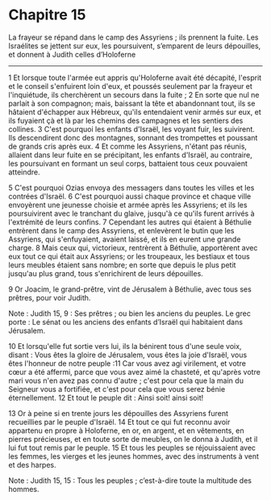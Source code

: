 # Chapitre 15

La frayeur se répand dans le camp des Assyriens ; ils prennent la fuite.
Les Israélites se jettent sur eux, les poursuivent, s’emparent de leurs dépouilles, et donnent à Judith celles d’Holoferne

***

1 Et lorsque toute l'armée eut appris qu'Holoferne avait été décapité, l'esprit et le conseil s'enfuirent loin d'eux, et poussés seulement par la frayeur et l'inquiétude, ils cherchèrent un secours dans la fuite ; 2 En sorte que nul ne parlait à son compagnon; mais, baissant la tête et abandonnant tout, ils se hâtaient d'échapper aux Hébreux, qu'ils entendaient venir armés sur eux, et ils fuyaient çà et là par les chemins des campagnes et les sentiers des collines. 3 C'est pourquoi les enfants d'Israël, les voyant fuir, les suivirent. Ils descendirent donc des montagnes, sonnant des trompettes et poussant de grands cris après eux. 4 Et comme les Assyriens, n'étant pas réunis, allaient dans leur fuite en se précipitant, les enfants d'Israël, au contraire, les poursuivant en formant un seul corps, battaient tous ceux pouvaient atteindre.


5 C'est pourquoi Ozias envoya des messagers dans toutes les villes et les contrées d'Israël. 6 C'est pourquoi aussi chaque province et chaque ville envoyèrent une jeunesse choisie et armée après les Assyriens; et ils les poursuivirent avec le tranchant du glaive, jusqu'à ce qu'ils furent arrivés à l'extrémité de leurs confins. 7 Cependant les autres qui étaient à Béthulie entrèrent dans le camp des Assyriens, et enlevèrent le butin que les Assyriens, qui s'enfuyaient, avaient laissé, et ils en eurent une grande charge. 8 Mais ceux qui, victorieux, rentrèrent à Béthulie, apportèrent avec eux tout ce qui était aux Assyriens; or les troupeaux, les bestiaux et tous leurs meubles étaient sans nombre; en sorte que depuis le plus petit jusqu'au plus grand, tous s'enrichirent de leurs dépouilles.


9 Or Joacim, le grand-prêtre, vint de Jérusalem à Béthulie, avec tous ses prêtres, pour voir Judith.

<span class="bible-note">Note : </span> Judith 15, 9 : Ses prêtres ; ou bien les anciens du peuples. Le grec porte : Le sénat ou les anciens des enfants d’Israël qui habitaient dans Jérusalem.

10 Et lorsqu'elle fut sortie vers lui, ils la bénirent tous d'une seule voix, disant : Vous êtes la gloire de Jérusalem, vous êtes la joie d'Israël, vous êtes l'honneur de notre peuple :11 Car vous avez agi virilement, et votre cœur a été affermi, parce que vous avez aimé la chasteté, et qu'après votre mari vous n'en avez pas connu d'autre ; c'est pour cela que la main du Seigneur vous a fortifiée, et c'est pour cela que vous serez bénie éternellement. 12 Et tout le peuple dit : Ainsi soit! ainsi soit!


13 Or à peine si en trente jours les dépouilles des Assyriens furent recueillies par le peuple d'Israël. 14 Et tout ce qui fut reconnu avoir appartenu en propre à Holoferne, en or, en argent, et en vêtements, en pierres précieuses, et en toute sorte de meubles, on le donna à Judith, et il lui fut tout remis par le peuple. 15 Et tous les peuples se réjouissaient avec les femmes, les vierges et les jeunes hommes, avec des instruments à vent et des harpes.

<span class="bible-note">Note : </span> Judith 15, 15 : Tous les peuples ; c’est-à-dire toute la multitude des hommes.

